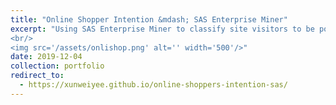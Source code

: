 ```yaml
---
title: "Online Shopper Intention &mdash; SAS Enterprise Miner"
excerpt: "Using SAS Enterprise Miner to classify site visitors to be positive or negative buyers.
<br/>
<img src='/assets/onlishop.png' alt='' width='500'/>"
date: 2019-12-04
collection: portfolio
redirect_to:
  - https://xunweiyee.github.io/online-shoppers-intention-sas/
---
```


